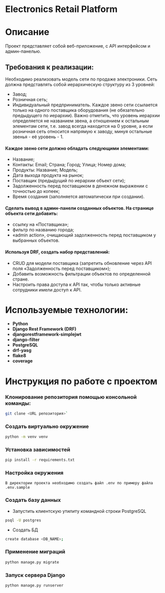 # Electronics Retail Platform
# Описание 
Проект представляет собой веб-приложение, с API интерфейсом и админ-панелью.
## Требования к реализации:
Необходимо реализовать модель сети по продаже электроники.
Сеть должна представлять собой иерархическую структуру из 3 уровней:
- Завод;
- Розничная сеть;
- Индивидуальный предприниматель.
Каждое звено сети ссылается только на одного поставщика оборудования (не обязательно предыдущего по иерархии). Важно отметить, что уровень иерархии определяется не названием звена, а отношением к остальным элементам сети, т.е. завод всегда находится на 0 уровне, а если розничная сеть относится напрямую к заводу, минуя остальные звенья - её уровень - 1.
#### Каждое звено сети должно обладать следующими элементами:
- Название;
- Контакты:
Email;
Страна;
Город;
Улица;
Номер дома;
- Продукты:
Название;
Модель;
- Дата выхода продукта на рынок;
- Поставщик (предыдущий по иерархии объект сети);
- Задолженность перед поставщиком в денежном выражении с точностью до копеек;
- Время создания (заполняется автоматически при создании).
#### Сделать вывод в админ-панели созданных объектов. На странице объекта сети добавить:

- ссылку на «Поставщика»;
- фильтр по названию города;
- «admin action», очищающий задолженность перед поставщиком у выбранных объектов.
#### Используя DRF, создать набор представлений:
- CRUD для модели поставщика (запретить обновление через API поля «Задолженность перед поставщиком»);
- Добавить возможность фильтрации объектов по определенной стране.
- Настроить права доступа к API так, чтобы только активные сотрудники имели доступ к API.
# Используемые технологии:
* **Python**
* **Django Rest Framework (DRF)**
* **djangorestframework-simplejwt**
* **django-filter**
* **PostgreSQL**
* **drf-yasg**
* **flake8**
* **coverage**
# Инструкция по работе с проектом
### Клонирование репозитория помощью консольной команды:
```bash
git clone <URL репозитория>`
```
### Создать виртуально окружение
```bash
python -m venv venv
```
### Установка зависимостей
```bash
pip install -r requirements.txt
```
### Настройка окружения
```
В директории проекта необходимо создать файл .env по примеру файла .env.sample
```
### Создать базу данных
- Запустить клиентскую утилиту командной строки PostgreSQL
```bash
psql -U postgres
```
- Создать БД
```bash
create database <DB_NAME>;
```
### Применение миграций
```bash
python manage.py migrate
```
### Запуск сервера Django
```bash
python manage.py runserver
```